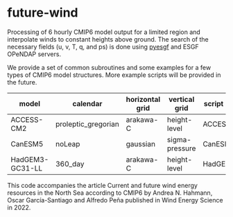 # future-wind

Processing of 6 hourly CMIP6 model output for a limited region and interpolate winds to constant heights above ground.
The search of the necessary fields (u, v, T, q, and ps) is done using [pyesgf](https://esgf-pyclient.readthedocs.io/en/latest/index.html) and ESGF OPeNDAP servers.

We provide a set of common subroutines and some examples for a few types of CMIP6 model structures. More example scripts will be provided in the future.

| model | calendar | horizontal grid | vertical grid | script name | extra comments |
|-------|----------|-----------------|---------------|-------------|----------------|
| ACCESS-CM2 | proleptic_gregorian | arakawa-C | height-level| ACCESS.py|  |
| CanESM5| noLeap| gaussian | sigma-pressure | CanESM5.py | |
| HadGEM3-GC31-LL | 360_day| arakawa-C | height-level | HadGEM.py| very slow server |

This code accompanies the article Current and future wind energy resources in the North Sea according to CMIP6 by Andrea N. Hahmann, Oscar García-Santiago and Alfredo Peña published in Wind Energy Science in 2022.
